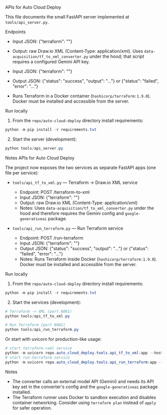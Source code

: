 APIs for Auto Cloud Deploy

This file documents the small FastAPI server implemented at `tools/api_server.py`.

Endpoints
  - Input JSON: {"terraform": "<hcl code>"}
  - Output: raw Draw.io XML (Content-Type: application/xml). Uses `data-acquisition/tf_to_xml_converter.py` under the hood; that script requires a configured Gemini API key.

  - Input JSON: {"terraform": "<hcl code>"}
  - Output JSON: {"status": "success", "output": "..."} or {"status": "failed", "error": "..."}
  - Runs Terraform in a Docker container (`hashicorp/terraform:1.9.0`). Docker must be installed and accessible from the server.

Run locally

1. From the `repo/auto-cloud-deploy` directory install requirements:

```powershell
python -m pip install -r requirements.txt
```

2. Start the server (development):

```powershell
python tools/api_server.py
```

Notes
APIs for Auto Cloud Deploy

The project now exposes the two services as separate FastAPI apps (one file per service):

- `tools/api_tf_to_xml.py` — Terraform -> Draw.io XML service
  - Endpoint: POST /terraform-to-xml
  - Input JSON: {"terraform": "<hcl code>"}
  - Output: raw Draw.io XML (Content-Type: application/xml)
  - Notes: Uses `data-acquisition/tf_to_xml_converter.py` under the hood and therefore requires the Gemini config and `google-generativeai` package.

- `tools/api_run_terraform.py` — Run Terraform service
  - Endpoint: POST /run-terraform
  - Input JSON: {"terraform": "<hcl code>"}
  - Output JSON: {"status": "success", "output": "..."} or {"status": "failed", "error": "..."}
  - Notes: Runs Terraform inside Docker (`hashicorp/terraform:1.9.0`). Docker must be installed and accessible from the server.

Run locally

1. From the `repo/auto-cloud-deploy` directory install requirements:

```powershell
python -m pip install -r requirements.txt
```

2. Start the services (development):

```powershell
# Terraform -> XML (port 8001)
python tools/api_tf_to_xml.py

# Run Terraform (port 8002)
python tools/api_run_terraform.py
```

Or start with uvicorn for production-like usage:

```powershell
# start terraform->xml service
python -m uvicorn repo.auto_cloud_deploy.tools.api_tf_to_xml:app --host 0.0.0.0 --port 8001
# start run-terraform service
python -m uvicorn repo.auto_cloud_deploy.tools.api_run_terraform:app --host 0.0.0.0 --port 8002
```

Notes
- The converter calls an external model API (Gemini) and needs its API key set in the converter's config and the `google-generativeai` package installed.
- The Terraform runner uses Docker to sandbox execution and disables container networking. Consider using `terraform plan` instead of `apply` for safer operation.

